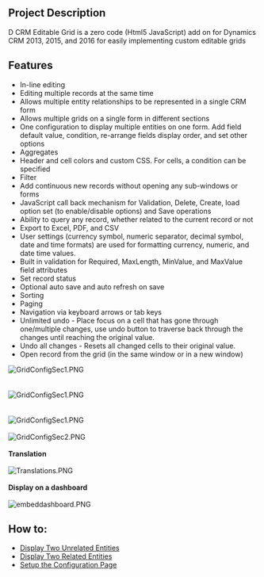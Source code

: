 <h2>Project Description</h2>
<p>D CRM Editable Grid is a zero code (Html5 JavaScript) add on for Dynamics CRM 2013, 2015, and 2016 for easily implementing custom editable grids</p>
<h2>Features</h2>
<ul>
<li>In-line editing </li><li>Editing multiple records at the same time </li><li>Allows multiple entity relationships to be represented in a single CRM form </li><li>Allows multiple grids on a single form in different sections </li><li>One configuration to display multiple entities on one form. Add field default value, condition, re-arrange fields display order, and set other options
</li><li>Aggregates </li><li>Header and cell colors and custom CSS. For cells, a condition can be specified
</li><li>Filter </li><li>Add continuous new records without opening any sub-windows or forms </li><li>JavaScript call back mechanism for Validation, Delete, Create, load option set (to enable/disable options) and Save operations
</li><li>Ability to query any record, whether related to the current record or not </li><li>Export to Excel, PDF, and CSV </li><li>User settings (currency symbol, numeric separator, decimal symbol, date and time formats) are used for formatting currency, numeric, and date time values.
</li><li>Built in validation for Required, MaxLength, MinValue, and MaxValue field attributes
</li><li>Set record status </li><li>Optional auto save and auto refresh on save </li><li>Sorting </li><li>Paging </li><li>Navigation via keyboard arrows or tab keys </li><li>Unlimited undo - Place focus on a cell that has gone through one/multiple changes, use undo button to traverse back through the changes until reaching the original value.
</li><li>Undo all changes - Resets all changed cells to their original value. </li><li>Open record from the grid (in the same window or in a new window) </li></ul>
<p>
<img title="GridConfigSec1.PNG" src="/docs/Home_GridWithColors.PNG"><br>
<br>
<br>
<img title="GridConfigSec1.PNG" src="/docs/Home_GridWithColors2.PNG"><br>
<br>
<br>
<img title="GridConfigSec1.PNG" src="/docs/Home_GridConfigSec1.PNG"><br>
<br>
<img title="GridConfigSec2.PNG" src="/docs/Home_GridConfigSec2.PNG"><br>
<br>
<strong>Translation</strong><br>
<br>
<img title="Translations.PNG" src="/docs/Home_Translations.PNG"><br>
<br>
<strong>Display on a dashboard</strong><br>
<br>
<img title="embeddashboard.PNG" src="/docs/Home_embeddashboard.PNG"></p>
</div><div class="ClearBoth"></div>

<h2>How to:</h2>
<ul>
  <li><a href="/docs/Display%20Two%20Unrelated%20Entities.md">Display Two Unrelated Entities</a></li>
  <li><a href="/docs/Display%20Two%20related%20Entities.md">Display Two Related Entities</a></li>
  <li><a href="docs/Configuration%20Page.md">Setup the Configuration Page<a/></li>
</ul>
  
